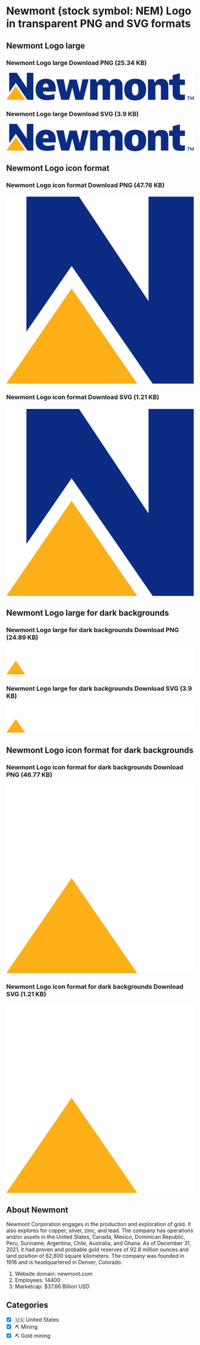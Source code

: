 # Newmont (stock symbol: NEM) Logo in transparent PNG and SVG formats

## Newmont Logo large

### Newmont Logo large Download PNG (25.34 KB)

![Newmont Logo large Download PNG (25.34 KB)](/img/orig/NEM_BIG-682eedec.png)

### Newmont Logo large Download SVG (3.9 KB)

![Newmont Logo large Download SVG (3.9 KB)](/img/orig/NEM_BIG-ad56baf5.svg)

## Newmont Logo icon format

### Newmont Logo icon format Download PNG (47.76 KB)

![Newmont Logo icon format Download PNG (47.76 KB)](/img/orig/NEM-9b518837.png)

### Newmont Logo icon format Download SVG (1.21 KB)

![Newmont Logo icon format Download SVG (1.21 KB)](/img/orig/NEM-640b6c54.svg)

## Newmont Logo large for dark backgrounds

### Newmont Logo large for dark backgrounds Download PNG (24.89 KB)

![Newmont Logo large for dark backgrounds Download PNG (24.89 KB)](/img/orig/NEM_BIG.D-012cdd20.png)

### Newmont Logo large for dark backgrounds Download SVG (3.9 KB)

![Newmont Logo large for dark backgrounds Download SVG (3.9 KB)](/img/orig/NEM_BIG.D-eef7e3ad.svg)

## Newmont Logo icon format for dark backgrounds

### Newmont Logo icon format for dark backgrounds Download PNG (46.77 KB)

![Newmont Logo icon format for dark backgrounds Download PNG (46.77 KB)](/img/orig/NEM.D-cb0e7e05.png)

### Newmont Logo icon format for dark backgrounds Download SVG (1.21 KB)

![Newmont Logo icon format for dark backgrounds Download SVG (1.21 KB)](/img/orig/NEM.D-f91b568a.svg)

## About Newmont

Newmont Corporation engages in the production and exploration of gold. It also explores for copper, silver, zinc, and lead. The company has operations and/or assets in the United States, Canada, Mexico, Dominican Republic, Peru, Suriname, Argentina, Chile, Australia, and Ghana. As of December 31, 2021, it had proven and probable gold reserves of 92.8 million ounces and land position of 62,800 square kilometers. The company was founded in 1916 and is headquartered in Denver, Colorado.

1. Website domain: newmont.com
2. Employees: 14400
3. Marketcap: $37.66 Billion USD


## Categories
- [x] 🇺🇸 United States
- [x] ⛏️ Mining
- [x] ⛏️ Gold mining
